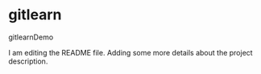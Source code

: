 # gitlearn
gitlearnDemo

I am editing the README file. Adding some more details about the project description.
